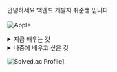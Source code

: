 <!--
**yeziii01/yeziii01** is a ✨ _special_ ✨ repository because its `README.md` (this file) appears on your GitHub profile.

Here are some ideas to get you started:

- 🔭 I’m currently working on ...
- 🌱 I’m currently learning ...
- 👯 I’m looking to collaborate on ...
- 🤔 I’m looking for help with ...
- 💬 Ask me about ...
- 📫 How to reach me: ...
- 😄 Pronouns: ...
- ⚡ Fun fact: ...
-->

안녕하세요 백엔드 개발자 취준생 입니다.
<br>
<br>
![Apple](https://img.shields.io/badge/Apple-MacBook_Air_M2-999999?style=for-the-badge&logo=apple&logoColor=white)

<details>
<summary>
  지금 배우는 것
</summary>
  <br>
  
![C](https://img.shields.io/badge/C-00599C?style=for-the-badge&logo=c&logoColor=white)
![Python](https://img.shields.io/badge/Python-14354C?style=for-the-badge&logo=python&logoColor=white)
![Java](https://img.shields.io/badge/Java-ED8B00?style=for-the-badge&logo=openjdk&logoColor=white)
![Spring](https://img.shields.io/badge/Spring-6DB33F?style=for-the-badge&logo=spring&logoColor=white)
</details>

<details>
<summary>
  나중에 배우고 싶은 것
</summary>
  <br>
  
![MySQL](https://img.shields.io/badge/MySQL-00000F?style=for-the-badge&logo=mysql&logoColor=white)
</details>

![Solved.ac Profile](http://mazassumnida.wtf/api/v2/generate_badge?boj=lovelyyeji01)]
